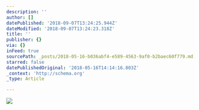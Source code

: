```yaml
---
description: ''
author: []
datePublished: '2018-09-07T13:24:25.944Z'
dateModified: '2018-09-07T13:24:23.318Z'
title: ''
publisher: {}
via: {}
inFeed: true
sourcePath: _posts/2018-05-16-b036abf4-e589-4563-9af0-b2baec60f779.md
starred: false
datePublishedOriginal: '2018-05-16T14:14:16.803Z'
_context: 'http://schema.org'
_type: Article

---
```

![](https://the-grid-user-content.s3-us-west-2.amazonaws.com/ce093576-eb7f-49ee-be65-9fa47d706d5b.jpg)